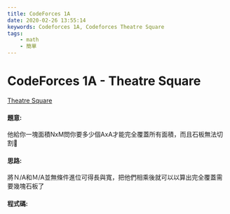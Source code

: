 ```yaml
---
title: CodeForces 1A
date: 2020-02-26 13:55:14
keywords: Codeforces 1A, Codeforces Theatre Square
tags:
    - math
    - 簡單
---
```

# CodeForces 1A - Theatre Square
[Theatre Square](https://codeforces.com/contest/1/problem/A)


#### 題意:
他給你一塊面積NxM問你要多少個AxA才能完全覆蓋所有面積，而且石板無法切割
<!-- more -->
#### 思路:
將Ｎ/A和Ｍ/A並無條件進位可得長與寬，把他們相乘後就可以以算出完全覆蓋需要幾塊石板了

#### 程式碼:
<script src="https://gist.github.com/Daviswww/ac6b4d9fb4e730033bbee2a1bf8827b1.js"></script>